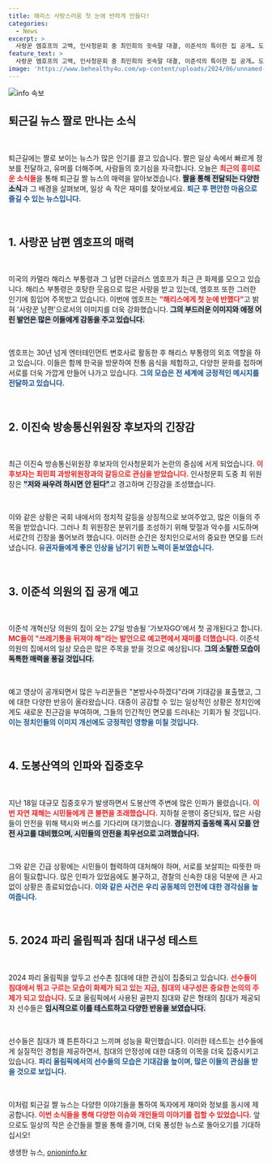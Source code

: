 ```yaml
---
title: 해리스 사랑스러움 첫 눈에 반하게 만들다!
categories:
  - News
excerpt: >
  사랑꾼 엠호프의 고백, 인사청문회 중 최민희의 귓속말 대결, 이준석의 특이한 집 공개… 도봉산역 혼잡과 파리 올림픽 침대 내구성 테스트까지! 궁금증을 자아내는 이색 뉴스 현장을 놓치지 마세요!
feature_text: >
  사랑꾼 엠호프의 고백, 인사청문회 중 최민희의 귓속말 대결, 이준석의 특이한 집 공개… 도봉산역 혼잡과 파리 올림픽 침대 내구성 테스트까지! 궁금증을 자아내는 이색 뉴스 현장을 놓치지 마세요!
image: 'https://www.behealthy4u.com/wp-content/uploads/2024/06/unnamed-file.png'
---
```


<p><img src="https://www.behealthy4u.com/wp-content/uploads/2024/06/unnamed-file.png" alt="info 속보" /></p>

<h2 data-ke-size="size26">퇴근길 뉴스 짤로 만나는 소식</h2>

<p data-ke-size="size16">&nbsp;</p>

<p>퇴근길에는 짤로 보이는 뉴스가 많은 인기를 끌고 있습니다. 짤은 일상 속에서 빠르게 정보를 전달하고, 유머를 더해주며, 사람들의 호기심을 자극합니다. 오늘은 <b><span style="color: #ee2323;">최근의 흥미로운 소식들</span></b>을 통해 퇴근길 짤 뉴스의 매력을 알아보겠습니다. <b><span style="background-color: #21538527;">짤을 통해 전달되는 다양한 소식</span></b>과 그 배경을 살펴보며, 일상 속 작은 재미를 찾아보세요. <b><span style="color: #1a5490;">퇴근 후 편안한 마음으로 즐길 수 있는 뉴스입니다.</span></b></p>

<p data-ke-size="size16">&nbsp;</p>

<h2 data-ke-size="size26">1. 사랑꾼 남편 엠호프의 매력</h2>

<p data-ke-size="size16">&nbsp;</p>

<p>미국의 카멀라 해리스 부통령과 그 남편 더글러스 엠호프가 최근 큰 화제를 모으고 있습니다. 해리스 부통령은 호탕한 웃음으로 많은 사랑을 받고 있는데, 엠호프 또한 그러한 인기에 힘입어 주목받고 있습니다. 이번에 엠호프는 <b><span style="color: #ee2323;">"해리스에게 첫 눈에 반했다"</span></b>고 밝혀 '사랑꾼 남편'으로서의 이미지를 더욱 강화했습니다. <b><span style="background-color: #21538527;">그의 부드러운 이미지와 애정 어린 발언은 많은 이들에게 감동을 주고 있습니다.</span></b> </p>

<p data-ke-size="size16">&nbsp;</p>

<p>엠호프는 30년 넘게 엔터테인먼트 변호사로 활동한 후 해리스 부통령의 외조 역할을 하고 있습니다. 이들은 함께 한국을 방문하여 전통 음식을 체험하고, 다양한 문화를 접하며 서로를 더욱 가깝게 만들어 나가고 있습니다. <b><span style="color: #1a5490;">그의 모습은 전 세계에 긍정적인 메시지를 전달하고 있습니다.</span></b></p>

<p data-ke-size="size16">&nbsp;</p>

<h2 data-ke-size="size26">2. 이진숙 방송통신위원장 후보자의 긴장감</h2>

<p data-ke-size="size16">&nbsp;</p>

<p>최근 이진숙 방송통신위원장 후보자의 인사청문회가 논란의 중심에 서게 되었습니다. <b><span style="color: #ee2323;">이 후보자는 최민희 과방위원장과의 갈등으로 관심을 받았습니다.</span></b> 인사청문회 도중 최 위원장은 <b><span style="background-color: #21538527;">"저와 싸우려 하시면 안 된다"</span></b>고 경고하며 긴장감을 조성했습니다. </p>

<p data-ke-size="size16">&nbsp;</p>

<p>이와 같은 상황은 국회 내에서의 정치적 갈등을 상징적으로 보여주었고, 많은 이들의 주목을 받았습니다. 그러나 최 위원장은 분위기를 조성하기 위해 맞절과 악수를 시도하며 서로간의 긴장을 풀어보려 했습니다. 이러한 순간은 정치인으로서의 중요한 면모를 드러냈습니다. <b><span style="color: #1a5490;">유권자들에게 좋은 인상을 남기기 위한 노력이 돋보였습니다.</span></b></p>

<p data-ke-size="size16">&nbsp;</p>

<h2 data-ke-size="size26">3. 이준석 의원의 집 공개 예고</h2>

<p data-ke-size="size16">&nbsp;</p>

<p>이준석 개혁신당 의원의 집이 오는 27일 방송될 '가보자GO'에서 첫 공개된다고 합니다. <b><span style="color: #ee2323;">MC들이 "쓰레기통을 뒤져야 해"라는 발언으로 예고편에서 재미를 더했습니다.</span></b> 이준석 의원의 집에서의 일상 모습은 많은 주목을 받을 것으로 예상됩니다. <b><span style="background-color: #21538527;">그의 소탈한 모습이 독특한 매력을 풍길 것입니다.</span></b> </p>

<p data-ke-size="size16">&nbsp;</p>

<p>예고 영상이 공개되면서 많은 누리꾼들은 "본방사수하겠다"라며 기대감을 표출했고, 그에 대한 다양한 반응이 올라왔습니다. 대중이 공감할 수 있는 일상적인 상황은 정치인에게도 새로운 친근감을 부여하며, 그들의 인간적인 면모를 드러내는 기회가 될 것입니다. <b><span style="color: #1a5490;">이는 정치인들의 이미지 개선에도 긍정적인 영향을 미칠 것입니다.</span></b></p>

<p data-ke-size="size16">&nbsp;</p>

<h2 data-ke-size="size26">4. 도봉산역의 인파와 집중호우</h2>

<p data-ke-size="size16">&nbsp;</p>

<p>지난 18일 대규모 집중호우가 발생하면서 도봉산역 주변에 많은 인파가 몰렸습니다. <b><span style="color: #ee2323;">이번 자연 재해는 시민들에게 큰 불편을 초래했습니다.</span></b> 지하철 운행이 중단되자, 많은 사람들이 안전을 위해 택시와 버스를 기다리며 대기했습니다. <b><span style="background-color: #21538527;">경찰까지 출동해 혹시 모를 안전 사고를 대비했으며, 시민들의 안전을 최우선으로 고려했습니다.</span></b></p>

<p data-ke-size="size16">&nbsp;</p>

<p>그와 같은 긴급 상황에는 시민들이 협력하여 대처해야 하며, 서로를 보살피는 따뜻한 마음이 필요합니다. 많은 인파가 있었음에도 불구하고, 경찰의 신속한 대응 덕분에 큰 사고 없이 상황은 종료되었습니다. <b><span style="color: #1a5490;">이와 같은 사건은 우리 공동체의 안전에 대한 경각심을 높여줍니다.</span></b></p>

<p data-ke-size="size16">&nbsp;</p>

<h2 data-ke-size="size26">5. 2024 파리 올림픽과 침대 내구성 테스트</h2>

<p data-ke-size="size16">&nbsp;</p>

<p>2024 파리 올림픽을 앞두고 선수촌 침대에 대한 관심이 집중되고 있습니다. <b><span style="color: #ee2323;">선수들이 침대에서 뛰고 구르는 모습이 화제가 되고 있는 지금, 침대의 내구성은 중요한 논의의 주제가 되고 있습니다.</span></b> 도쿄 올림픽에서 사용된 골판지 침대와 같은 형태의 침대가 제공되자 선수들은 <b><span style="background-color: #21538527;">임시적으로 이를 테스트하고 다양한 반응을 보였습니다.</span></b></p>

<p data-ke-size="size16">&nbsp;</p>

<p>선수들은 침대가 꽤 튼튼하다고 느끼며 성능을 확인했습니다. 이러한 테스트는 선수들에게 실질적인 경험을 제공하면서, 침대의 안정성에 대한 대중의 이목을 더욱 집중시키고 있습니다. <b><span style="color: #1a5490;">파리 올림픽에서의 선수들의 모습은 기대감을 높이며, 많은 이들의 관심을 받을 것으로 보입니다.</span></b></p>

<p data-ke-size="size16">&nbsp;</p>

<p>이처럼 퇴근길 짤 뉴스는 다양한 이야기들을 통하여 독자에게 재미와 정보를 동시에 제공합니다. <b><span style="color: #ee2323;">이번 소식들을 통해 다양한 이슈와 개인들의 이야기를 접할 수 있었습니다.</span></b> 앞으로도 일상의 작은 순간들을 짤을 통해 즐기며, 더욱 풍성한 뉴스로 돌아오기를 기대하십시오!</p>
생생한 뉴스, <a href="https://onioninfo.kr" rel="dofollow">onioninfo.kr</a>



